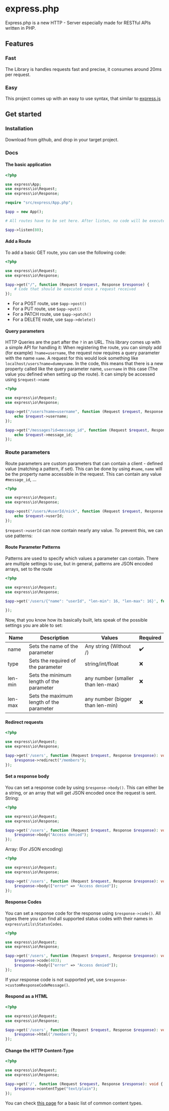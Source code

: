 # express.php
Express.php is a new HTTP - Server especially made for RESTful APIs written in PHP.

## Features
### Fast
The Library is handles requests fast and precise, it consumes around 20ms per request.

### Easy
This project comes up with an easy to use syntax, that similar to [express.js](https://github.com/expressjs/express)


## Get started
### Installation
Download from github, and drop in your target project.

### Docs
#### The basic application
```php
<?php

use express\App;
use express\io\Request;
use express\io\Response;

require "src/express/App.php";

$app = new App();

# All routes have to be set here. After listen, no code will be executed

$app->listen(80);
```
#### Add a Route

To add a basic GET route, you can use the following code:
```php
<?php

use express\io\Request;
use express\io\Response;

$app->get("/", function (Request $request, Response $response) {
	# Code that should be executed once a request received
});
```
 - For a POST route, use `$app->post()`
 - For a PUT route, use `$app->put()`
 - For a PATCH route, use `$app->patch()`
 - For a DELETE route, use `$app->delete()`

#### Query parameters
HTTP Queries are the part after the `?` in an URL. This library comes up with a simple API for handling it:
When registering the route, you can simply add (for example) `?name=username`, the request now requires a query parameter with the name `name`.
A request for this would look something like `localhost/users?name=dummyname`. In the code, this means that there is a new property called like the query parameter name, `username` in this case (The value you defined when setting up the route). It can simply be accessed using `$request->name`
```php
<?php

use express\io\Request;
use express\io\Response;

$app->get("/users?name=username", function (Request $request, Response $response) {
	echo $request->username;
});

$app->get("/messages?id=message_id", function (Request $request, Response $response) {
	echo $request->message_id;
});
```

### Route parameters
Route parameters are custom parameters that can contain a client - defined value (matching a pattern, if set).
This can be done by using `#name`, `name` will be the property name accessible in the request. 
This can contain any value `#message_id`, ...
```php
<?php

use express\io\Request;
use express\io\Response;

$app->post("/users/#userId/nick", function (Request $request, Response $response) {
	echo $request->userId;
});
```
`$request->userId` can now contain nearly any value. To prevent this, we can use patterns:

#### Route Parameter Patterns
Patterns are used to specify which values a parameter can contain.
There are multiple settings to use, but in general, patterns are JSON encoded arrays, set to the route
```php
<?php

use express\io\Request;
use express\io\Response;

$app->get('/users/{"name": "userId", "len-min": 16, "len-max": 16}', function (Request $request, Response $response): void {
	
});
```
Now, that you know how its basically built, lets speak of the possible settings you are able to set:

| Name | Description | Values | Required |
|---|---|---|---|
| name | Sets the name of the parameter | Any string (Without /) | ✔️|
| type | Sets the required of the parameter | string/int/float | ❌ |
| len-min | Sets the minimum length of the parameter | any number (smaller than len-max) | ❌ |
| len-max | Sets the maximum length of the parameter | any number (bigger than len-min) | ❌ |

#### Redirect requests
```php
<?php

use express\io\Request;
use express\io\Response;

$app->get('/users', function (Request $request, Response $response): void {
	$response->redirect("/members");
});
```
#### Set a response body
You can set a response code by using `$response->body()`. This can either be a string, or an array that will get JSON encoded once the request is sent.
String:
```php
<?php

use express\io\Request;
use express\io\Response;

$app->get('/users', function (Request $request, Response $response): void {
	$response->body("Access denied");
});
```
Array: (For JSON encoding)
```php
<?php

use express\io\Request;
use express\io\Response;

$app->get('/users', function (Request $request, Response $response): void {
	$response->body(["error" => "Access denied"]);
});
```

#### Response Codes
You can set a response code for the response using `$response->code()`. All types there you can find all supported status codes with their names in `express\utils\StatusCodes`.
```php
<?php

use express\io\Request;
use express\io\Response;

$app->get('/users', function (Request $request, Response $response): void {
	$response->code(403);
	$response->body(["error" => "Access denied"]);
});
```
If your response code is not supported yet, use `$response->customResponseCodeMessage()`.

#### Respond as a HTML 
```php
<?php

use express\io\Request;
use express\io\Response;

$app->get('/users', function (Request $request, Response $response): void {
	$response->html("/members");
});
```

#### Change the HTTP Content-Type
```php
<?php

use express\io\Request;
use express\io\Response;

$app->get('/', function (Request $request, Response $response): void {
	$response->contentType("text/plain");
});
```
You can check [this page](https://developer.mozilla.org/en-US/docs/Web/HTTP/Basics_of_HTTP/MIME_types/Common_types) for a basic list of common content types.